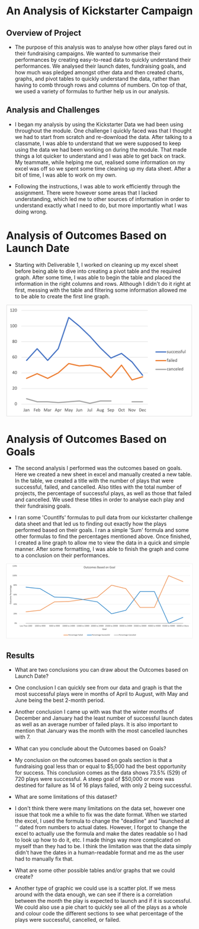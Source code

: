 # An Analysis of Kickstarter Campaign
## Overview of Project

- The purpose of this analysis was to analyse how other plays fared out in their fundraising campaigns. We wanted to summarise their performances by creating easy-to-read data to quickly understand their performances. We analysed their launch dates, fundraising goals, and how much was pledged amongst other data and then created charts, graphs, and pivot tables to quickly understand the data, rather than having to comb through rows and columns of numbers. On top of that, we used a variety of formulas to further help us in our analysis. 

## Analysis and Challenges

- I began my analysis by using the Kickstarter Data we had been using throughout the module. One challenge I quickly faced was that I thought we had to start from scratch and re-download the data. After talking to a classmate, I was able to understand that we were supposed to keep using the data we had been working on during the module. That made things a lot quicker to understand and I was able to get back on track. My teammate, while helping me out, realised some information on my excel was off so we spent some time cleaning up my data sheet. After a bit of time, I was able to work on my own. 

- Following the instructions, I was able to work efficiently through the assignment. There were however some areas that I lacked understanding, which led me to other sources of information in order to understand exactly what I need to do, but more importantly what I was doing wrong. 

# Analysis of Outcomes Based on Launch Date

- Starting with Deliverable 1, I worked on cleaning up my excel sheet before being able to dive into creating a pivot table and the required graph. After some time, I was able to begin the table and placed the information in the right columns and rows. Although I didn't do it right at first, messing with the table and filtering some information allowed me to be able to create the first line graph. 

![Outcomes Based on Launch Date](https://github.com/jgarciat1/Kickstarter-Analysis/blob/main/Resources/Theater_Outcomes_vs_Launch.png)

# Analysis of Outcomes Based on Goals

- The second analysis I performed was the outcomes based on goals. Here we created a new sheet in excel and manually created a new table. In the table, we created a title with the number of plays that were successful, failed, and cancelled. Also titles with the total number of projects, the percentage of successful plays, as well as those that failed and cancelled. We used these titles in order to analyse each play and their fundraising goals. 

- I ran some 'CountIfs' formulas to pull data from our kickstarter challenge data sheet and that led us to finding out exactly how the plays performed based on their goals. I ran a simple 'Sum' formula and some other formulas to find the percentages mentioned above. Once finished, I created a line graph to allow me to view the data in a quick and simple manner. After some formatting, I was able to finish the graph and come to a conclusion on their performances.

![Outcomes Based on Goals](https://github.com/jgarciat1/Kickstarter-Analysis/blob/main/Resources/Outcomes_vs_goals.png)

## Results

- What are two conclusions you can draw about the Outcomes based on Launch Date?

- One conclusion I can quickly see from our data and graph is that the most successful plays were in months of April to August, with May and June being the best 2-month period.

- Another conclusion I came up with was that the winter months of December and January had the least number of successful launch dates as well as an average number of failed plays. It is also important to mention that January was the month with the most cancelled launches with 7.

- What can you conclude about the Outcomes based on Goals?

- My conclusion on the outcomes based on goals section is that a fundraising goal less than or equal to $5,000 had the best opportunity for success. This conclusion comes as the data shows 73.5% (529) of 720 plays were successful. A steep goal of $50,000 or more was destined for failure as 14 of 16 plays failed, with only 2 being successful.

- What are some limitations of this dataset?

- I don't think there were many limitations on the data set, however one issue that took me a while to fix was the date format. When we started the excel, I used the formula to change the "deadline" and "launched at '' dated from numbers to actual dates. However, I forgot to change the excel to actually use the formula and make the dates readable so I had to look up how to do it, etc. I made things way more complicated on myself than they had to be. I think the limitation was that the data simply didn't have the dates in a human-readable format and me as the user had to manually fix that.

- What are some other possible tables and/or graphs that we could create?

- Another type of graphic we could use is a scatter plot. If we mess around with the data enough, we can see if there is a correlation between the month the play is expected to launch and if it is successful. We could also use a pie chart to quickly see all of the plays as a whole and colour code the different sections to see what percentage of the plays were successful, cancelled, or failed.

